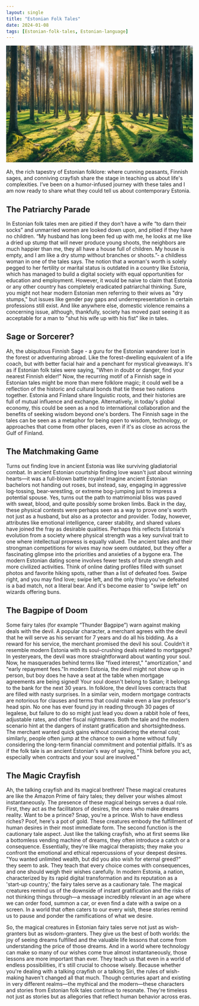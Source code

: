 ```yaml
---
layout: single
title: "Estonian Folk Tales"
date: 2024-01-08
tags: [Estonian-folk-tales, Estonian-language]
---
```

![Estonian folk tales](/assets/images/estonian-folk-tales-1-header.jpg)

Ah, the rich tapestry of Estonian folklore: where cunning peasants, Finnish sages, and conniving crayfish share the stage in teaching us about life's complexities. I’ve been on a humor-infused journey with these tales and I am now ready to share what they could tell us about contemporary Estonia. 

## The Patriarchy Parade
In Estonian folk tales men are pitied if they don’t have a wife “to darn their socks” and unmarried women are looked down upon, and pitied if they have no children. “My husband has long been fed up with me, he looks at me like a dried up stump that will never produce young shoots, the neighbors are much happier than me, they all have a house full of children. My house is empty, and I am like a dry stump without branches or shoots.”- a childless woman in one of the tales says.
The notion that a woman's worth is solely pegged to her fertility or marital status is outdated in a country like Estonia, which has managed to build a digital society with equal opportunities for education and employment. However, it would be naive to claim that Estonia or any other country has completely eradicated patriarchal thinking. Sure, you might not hear modern Estonian men referring to their wives as "dry stumps," but issues like gender pay gaps and underrepresentation in certain professions still exist. And like anywhere else, domestic violence remains a concerning issue, although, thankfully, society has moved past seeing it as acceptable for a man to "shut his wife up with his fist" like in tales.

## Sage or Sorcerer?
Ah, the ubiquitous Finnish Sage - a guru for the Estonian wanderer lost in the forest or adventuring abroad. Like the forest-dwelling equivalent of a life coach, but with better facial hair and a penchant for mystical giveaways. It's as if Estonian folk tales were saying, "When in doubt or danger, find your nearest Finnish elder!"
Now, the recurring motif of a Finnish sage in Estonian tales might be more than mere folklore magic; it could well be a reflection of the historic and cultural bonds that tie these two nations together. Estonia and Finland share linguistic roots, and their histories are full of mutual influence and exchange. 
Alternatively, in today's global economy, this could be seen as a nod to international collaboration and the benefits of seeking wisdom beyond one's borders. The Finnish sage in the tales can be seen as a metaphor for being open to wisdom, technology, or approaches that come from other places, even if it's as close as across the Gulf of Finland.

## The Matchmaking Game
Turns out finding love in ancient Estonia was like surviving gladiatorial combat.  In ancient Estonian courtship finding love wasn't just about winning hearts—it was a full-blown battle royale! Imagine ancient Estonian bachelors not handing out roses, but instead, say, engaging in aggressive log-tossing, bear-wrestling, or extreme bog-jumping just to impress a potential spouse. Yes, turns out the path to matrimonial bliss was paved with sweat, blood, and quite possibly some broken limbs. Back in the day, these physical contests were perhaps seen as a way to prove one's worth not just as a husband, but also as a protector and provider. Today, however, attributes like emotional intelligence, career stability, and shared values have joined the fray as desirable qualities. Perhaps this reflects Estonia's evolution from a society where physical strength was a key survival trait to one where intellectual prowess is equally valued. The ancient tales and their strongman competitions for wives may now seem outdated, but they offer a fascinating glimpse into the priorities and anxieties of a bygone era.
The modern Estonian dating scene involves fewer tests of brute strength and more civilized activities. Think of online dating profiles filled with sunset photos and favorite hiking spots, rather than a list of defeated foes. Swipe right, and you may find love; swipe left, and the only thing you've defeated is a bad match, not a literal bear. And it's become easier to "swipe left" on wizards offering buns.

## The Bagpipe of Doom
Some fairy tales (for example “Thunder Bagpipe”) warn against making deals with the devil. A popular character, a merchant agrees with the devil that he will serve as his servant for 7 years and do all his bidding. As a reward for his service, the merchant promised the devil his soul. Couldn’t it resemble modern Estonia with its soul-crushing deals related to mortgages? In yesteryears, the devil was more straightforward about wanting your soul. Now, he masquerades behind terms like "fixed interest," "amortization," and "early repayment fees."In modern Estonia, the devil might not show up in person, but boy does he have a seat at the table when mortgage agreements are being signed! Your soul doesn't belong to Satan; it belongs to the bank for the next 30 years. In folklore, the devil loves contracts that are filled with nasty surprises. In a similar vein, modern mortgage contracts are notorious for clauses and terms that could make even a law professor's head spin. No one has ever found joy in reading through 30 pages of legalese, but failure to do so might just lead you down a rabbit hole of fees, adjustable rates, and other fiscal nightmares.
Both the tale and the modern scenario hint at the dangers of instant gratification and shortsightedness. The merchant wanted quick gains without considering the eternal cost; similarly, people often jump at the chance to own a home without fully considering the long-term financial commitment and potential pitfalls. It's as if the folk tale is an ancient Estonian's way of saying, "Think before you act, especially when contracts and your soul are involved."

## The Magic Crayfish
Ah, the talking crayfish and its magical brethren! These magical creatures are like the Amazon Prime of fairy tales; they deliver your wishes almost instantaneously. The presence of these magical beings serves a dual role. First, they act as the facilitators of desires, the ones who make dreams reality. Want to be a prince? Snap, you're a prince. Wish to have endless riches? Poof, here's a pot of gold. These creatures embody the fulfillment of human desires in their most immediate form. 
The second function is the cautionary tale aspect. Just like the talking crayfish, who at first seems like a bottomless vending machine of dreams, they often introduce a catch or a consequence. Essentially, they're like magical therapists; they make you confront the emotional and ethical repercussions of your deepest desires. "You wanted unlimited wealth, but did you also wish for eternal greed?" they seem to ask. They teach that every choice comes with consequences, and one should weigh their wishes carefully.
In modern Estonia, a nation, characterized by its rapid digital transformation and its reputation as a 'start-up country,' the fairy tales serve as a cautionary tale. The magical creatures remind us of the downside of instant gratification and the risks of not thinking things through—a message incredibly relevant in an age where we can order food, summon a car, or even find a date with a swipe on a screen. In a world that often caters to our every wish, these stories remind us to pause and ponder the ramifications of what we desire.


So, the magical creatures in Estonian fairy tales serve not just as wish-granters but as wisdom-granters. They give us the best of both worlds: the joy of seeing dreams fulfilled and the valuable life lessons that come from understanding the price of those dreams. And in a world where technology can make so many of our wishes come true almost instantaneously, those lessons are more important than ever. They teach us that even in a world of endless possibilities, it's still crucial to choose wisely. Because whether you're dealing with a talking crayfish or a talking Siri, the rules of wish-making haven't changed all that much.
Though centuries apart and existing in very different realms—the mythical and the modern—these characters and stories from Estonian folk tales continue to resonate. They're timeless not just as stories but as allegories that reflect human behavior across eras. 
